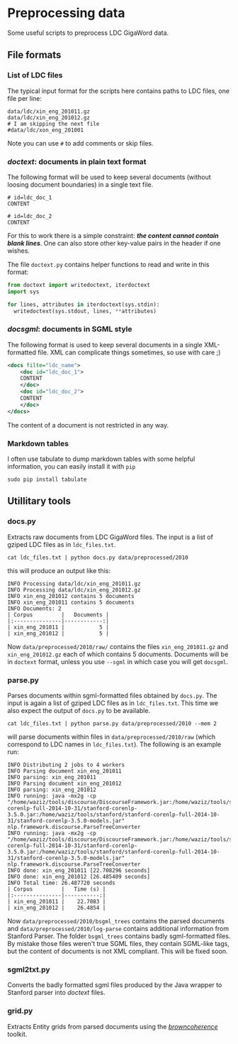 # Preprocessing data

Some useful scripts to preprocess LDC GigaWord data.

## File formats

### List of LDC files

The typical input format for the scripts here contains paths to LDC files, one file per line:

``` text
data/ldc/xin_eng_201011.gz
data/ldc/xin_eng_201012.gz
# I am skipping the next file
#data/ldc/xon_eng_201001
```

Note you can use `#` to add comments or skip files.

### *doctext*: documents in plain text format

The following format will be used to keep several documents (without loosing document boundaries) in a single text file.

``` text
# id=ldc_doc_1
CONTENT

# id=ldc_doc_2
CONTENT
```

For this to work there is a simple constraint: ***the content cannot contain blank lines***.
One can also store other key-value pairs in the header if one wishes.

The file `doctext.py` contains helper functions to read and write in this format:

```python
from doctext import writedoctext, iterdoctext
import sys

for lines, attributes in iterdoctext(sys.stdin):
  writedoctext(sys.stdout, lines, **attributes)

```

### *docsgml*: documents in SGML style

The following format is used to keep several documents in a single XML-formatted file. XML can complicate things sometimes, so use with care ;)

``` xml
<docs filte="ldc_name">
    <doc id="ldc_doc_1">
    CONTENT
    </doc>
    <doc id="ldc_doc_2">
    CONTENT
    </doc>
</docs>
```

The content of a document is not restricted in any way.

### Markdown tables

I often use tabulate to dump markdown tables with some helpful information, you can easily install it with `pip`

    sudo pip install tabulate


## Utillitary tools

### docs.py

Extracts raw documents from LDC GigaWord files.
The input is a list of gziped LDC files as in `ldc_files.txt`.


    cat ldc_files.txt | python docs.py data/preprocessed/2010


this will produce an output like this:

    INFO Processing data/ldc/xin_eng_201011.gz
    INFO Processing data/ldc/xin_eng_201012.gz
    INFO xin_eng_201012 contains 5 documents
    INFO xin_eng_201011 contains 5 documents
    INFO Documents: 2
    | Corpus         |   Documents |
    |:---------------|------------:|
    | xin_eng_201011 |           5 |
    | xin_eng_201012 |           5 |


Now `data/preprocessed/2010/raw/` contains the files `xin_eng_201011.gz` and `xin_eng_201012.gz` each of which contains 5 documents.
Documents will be in `doctext` format, unless you use `--sgml` in which case you will get `docsgml`.


### parse.py

Parses documents within sgml-formatted files obtained by `docs.py`.
The input is again a list of gziped LDC files as in `ldc_files.txt`.
This time we also expect the output of `docs.py` to be available.


    cat ldc_files.txt | python parse.py data/preprocessed/2010 --mem 2


will parse documents within files in `data/preprocessed/2010/raw` (which correspond to LDC names in `ldc_files.txt`).
The following is an example run:

    INFO Distributing 2 jobs to 4 workers
    INFO Parsing document xin_eng_201011
    INFO parsing: xin_eng_201011
    INFO Parsing document xin_eng_201012
    INFO parsing: xin_eng_201012
    INFO running: java -mx2g -cp "/home/waziz/tools/discourse/DiscourseFramework.jar:/home/waziz/tools/stanford/stanford-corenlp-full-2014-10-31/stanford-corenlp-3.5.0.jar:/home/waziz/tools/stanford/stanford-corenlp-full-2014-10-31/stanford-corenlp-3.5.0-models.jar" nlp.framework.discourse.ParseTreeConverter
    INFO running: java -mx2g -cp "/home/waziz/tools/discourse/DiscourseFramework.jar:/home/waziz/tools/stanford/stanford-corenlp-full-2014-10-31/stanford-corenlp-3.5.0.jar:/home/waziz/tools/stanford/stanford-corenlp-full-2014-10-31/stanford-corenlp-3.5.0-models.jar" nlp.framework.discourse.ParseTreeConverter
    INFO done: xin_eng_201011 [22.708296 seconds]
    INFO done: xin_eng_201012 [26.485409 seconds]
    INFO Total time: 26.487720 seconds
    | Corpus         |   Time (s) |
    |:---------------|-----------:|
    | xin_eng_201011 |    22.7083 |
    | xin_eng_201012 |    26.4854 |


Now `data/preprocessed/2010/bsgml_trees` contains the parsed documents and `data/preprocessed/2010/log-parse` contains additional information from Stanford Parser.
The folder `bsgml_trees` contains badly sgml-formatted files. By mistake those files weren't true SGML files, they contain SGML-like tags, but the content of documents is not XML compliant. This will be fixed soon.

### sgml2txt.py

Converts the badly formatted sgml files produced by the Java wrapper to Stanford parser into *doctext* files.


### grid.py

Extracts Entity grids from parsed documents using the [*browncoherence*](http://cs.brown.edu/~melsner/manual.html) toolkit.
